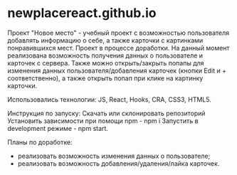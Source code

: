 # newplacereact.github.io
Проект "Новое место" - учебный проект с возможностью пользователя добавлять информацию о себе, а также карточки с картинками понравившихся мест. Проект в процессе доработки. На данный момент реализована возможность получения данных о пользователе и карточек с сервера. Также можно открыть/закрыть попапы для изменения данных пользователя/добавления карточек (кнопки Edit и + соответственно), а также открыть попап при клике на картинку карточки. 

Использовались технологии: JS, React, Hooks, CRA, CSS3, HTML5.

Инструкция по запуску: Скачать или склонировать репозиторий Установить зависимости при помощи npm - npm i Запустить в development режиме - npm start. 

Планы по доработке: 
- реализовать возможность изменения данных о пользователе;
- реализовать возможность добавления/удаления/лайка карточек.

